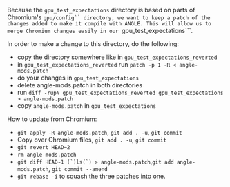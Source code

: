 Because the ```gpu_test_expectations``` directory is based on parts of Chromium's ```gpu/config``
directory, we want to keep a patch of the changes added to make it compile with ANGLE. This
will allow us to merge Chromium changes easily in our ```gpu_test_expectations```.

In order to make a change to this directory, do the following:

 * copy the directory somewhere like in ```gpu_test_expectations_reverted```
 * in ```gpu_test_expectations_reverted``` run ```patch -p 1 -R < angle-mods.patch```
 * do your changes in ```gpu_test_expectations```
 * delete angle-mods.patch in both directories
 * run ```diff -rupN gpu_test_expectations_reverted gpu_test_expectations > angle-mods.patch```
 * copy ```angle-mods.patch``` in ```gpu_test_expectations```

How to update from Chromium:

 * ```git apply -R angle-mods.patch```, ```git add . -u```, ```git commit```
 * Copy over Chromium files, ```git add . -u```, ```git commit```
 * ```git revert HEAD~2```
 * ```rm angle-mods.patch```
 * ```git diff HEAD~1 (`)ls(`) > angle-mods.patch```,```git add angle-mods.patch```, ```git commit --amend```
 * ```git rebase -i``` to squash the three patches into one.

